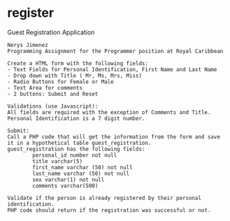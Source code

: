 # register
Guest Registration Application

    Nerys Jimenez 
    Programming Assignment for the Programmer position at Royal Caribbean
    
    Create a HTML form with the following fields: 
    - Text Fields for Personal Identification, First Name and Last Name 
    - Drop down with Title ( Mr, Ms, Mrs, Miss) 
    - Radio Buttons for Female or Male 
    - Text Area for comments 
    - 2 buttons: Submit and Reset 

    Validations (use Javascript): 
    All fields are required with the exception of Comments and Title. Personal Identification is a 7 digit number. 

    Submit: 
    Call a PHP code that will get the information from the form and save it in a hypothetical table guest_registration. 
    guest_registration has the following fields: 
            personal_id number not null 
            title varchar(5) 
            first_name varchar (50) not null 
            last_name varchar (50) not null   
            sex varchar(1) not null 
            comments varchar(500) 

    Validate if the person is already registered by their personal identification. 
    PHP code should return if the registration was successful or not. 

